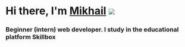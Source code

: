 # Hi there, I'm [Mikhail](https://web.telegram.org/Misha_Gorodcov.) ![](https://Mikhail1509.github.io) 
### Beginner (intern) web developer. I study in the educational platform Skillbox 
